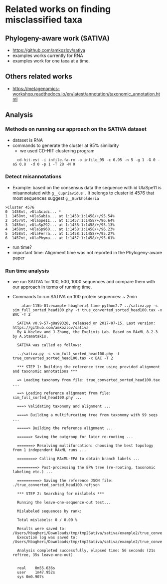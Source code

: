 # Related works on finding misclassified taxa

## Phylogeny-aware work (SATIVA)
* https://github.com/amkozlov/sativa
* examples works currently for RNA
* examples work for one taxa at a time.


## Others related works

* https://metagenomics-workshop.readthedocs.io/en/latest/annotation/taxonomic_annotation.html

## Analysis

### Methods on running our approach on the SATIVA dataset
* dataset is RNA
* commands to generate the cluster at 95% similarity
  - we used CD-HIT clustering program
  ```
    cd-hit-est -i infile.fa-rm -o infile_95 -c 0.95 -n 5 -g 1 -G 0 -aS 0.8  -d 0 -p 1 -T 28 -M 0
  ```

### Detect misannotations
* Example: based on the consensus data the sequence with id UlaSpe11 is misannotated with ```g__Cupriavidus ```. It belongs to cluster id 4576 that most sequences suggest ```g__Burkholderia```  

 ```
 >Cluster 4576
 0	1458nt, >UlaAcidi... *
 1	1458nt, >UlaSabia... at 1:1458:1:1458/+/95.54%
 2	1457nt, >UlaSpe11... at 1:1457:1:1458/+/96.64%
 3	1458nt, >UlaSp292... at 1:1458:1:1458/+/95.13%
 4	1458nt, >UlaSp960... at 1:1458:1:1458/+/96.23%
 5	1458nt, >UlaFerra... at 1:1458:1:1458/+/95.27%
 6	1457nt, >UlaPhyma... at 1:1457:1:1458/+/95.61%
 ```

* run time?
* important time: Alignment time was not reported in the Phylogeny-aware paper

### Run time analysis
* we run SATIVA for 100, 500, 1000 sequences and compare them with our approach in terms of running time.

* Commands to run SATIVA on 100 protein sequences: ~ 2min

  ```
      atan-115b-01:example hbagheri$ time python2.7 ../sativa.py -s sim_full_sorted_head100.phy -t true_converted_sorted_head100.tax -x BAC -T 2

    SATIVA v0.9-57-g8a99328, released on 2017-07-15. Last version: https://github.com/amkozlov/sativa
    By A.Kozlov and J.Zhang, the Exelixis Lab. Based on RAxML 8.2.3 by A.Stamatakis.

    SATIVA was called as follows:

    ../sativa.py -s sim_full_sorted_head100.phy -t true_converted_sorted_head100.tax -x BAC -T 2

    *** STEP 1: Building the reference tree using provided alignment and taxonomic annotations ***

    => Loading taxonomy from file: true_converted_sorted_head100.tax ...

    ==> Loading reference alignment from file: sim_full_sorted_head100.phy ...

    ===> Validating taxonomy and alignment ...

    ====> Building a multifurcating tree from taxonomy with 99 seqs ...

    =====> Building the reference alignment ...

    ======> Saving the outgroup for later re-rooting ...

    =======> Resolving multifurcation: choosing the best topology from 1 independent RAxML runs ...

    ========> Calling RAxML-EPA to obtain branch labels ...

    =========> Post-processing the EPA tree (re-rooting, taxonomic labeling etc.) ...

    ==========> Saving the reference JSON file: ./true_converted_sorted_head100.refjson

    *** STEP 2: Searching for mislabels ***

    Running the leave-one-sequence-out test...

    Mislabeled sequences by rank:

    Total mislabels: 0 / 0.00 %

    Results were saved to: /Users/hbagheri/Downloads/tmp/tmp2Sativa/sativa/example2/true_converted_sorted_head100.mis
    Execution log was saved to: /Users/hbagheri/Downloads/tmp/tmp2Sativa/sativa/example2/true_converted_sorted_head100.log

    Analysis completed successfully, elapsed time: 56 seconds (21s reftree, 35s leave-one-out)


    real	0m55.636s
    user	1m47.952s
    sys	0m0.907s


```
